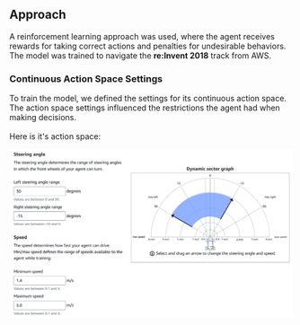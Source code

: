 ## Approach

A reinforcement learning approach was used, where the agent receives rewards for taking correct actions and penalties for undesirable behaviors. The model was trained to navigate the **re:Invent 2018** track from AWS.

### Continuous Action Space Settings

To train the model, we defined the settings for its continuous action space. The action space settings influenced the restrictions the agent had when making decisions.
<br>
<br>
Here is it's action space:

![Action Space Settings](Img/Continuous_Action_Space.png)
